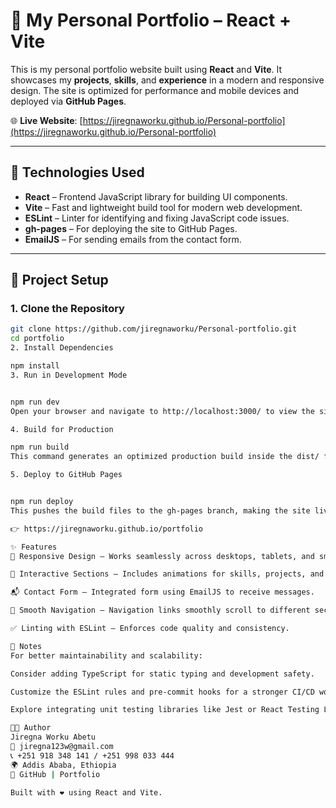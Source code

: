 # 💼 My Personal Portfolio – React + Vite

This is my personal portfolio website built using **React** and **Vite**. It showcases my **projects**, **skills**, and **experience** in a modern and responsive design. The site is optimized for performance and mobile devices and deployed via **GitHub Pages**.

🌐 **Live Website**: [https://jiregnaworku.github.io/Personal-portfolio](https://jiregnaworku.github.io/Personal-portfolio)

---

## 🚀 Technologies Used

- **React** – Frontend JavaScript library for building UI components.
- **Vite** – Fast and lightweight build tool for modern web development.
- **ESLint** – Linter for identifying and fixing JavaScript code issues.
- **gh-pages** – For deploying the site to GitHub Pages.
- **EmailJS** – For sending emails from the contact form.

---

## 📁 Project Setup

### 1. Clone the Repository

```bash
git clone https://github.com/jiregnaworku/Personal-portfolio.git
cd portfolio
2. Install Dependencies

npm install
3. Run in Development Mode


npm run dev
Open your browser and navigate to http://localhost:3000/ to view the site.

4. Build for Production

npm run build
This command generates an optimized production build inside the dist/ folder.

5. Deploy to GitHub Pages


npm run deploy
This pushes the build files to the gh-pages branch, making the site live at:

👉 https://jiregnaworku.github.io/portfolio

✨ Features
📱 Responsive Design – Works seamlessly across desktops, tablets, and smartphones.

🧩 Interactive Sections – Includes animations for skills, projects, and contact information.

📬 Contact Form – Integrated form using EmailJS to receive messages.

🔗 Smooth Navigation – Navigation links smoothly scroll to different sections.

✅ Linting with ESLint – Enforces code quality and consistency.

📌 Notes
For better maintainability and scalability:

Consider adding TypeScript for static typing and development safety.

Customize the ESLint rules and pre-commit hooks for a stronger CI/CD workflow.

Explore integrating unit testing libraries like Jest or React Testing Library if needed.

🧑‍💻 Author
Jiregna Worku Abetu
📧 jiregna123w@gmail.com
📞 +251 918 348 141 / +251 998 033 444
🌍 Addis Ababa, Ethiopia
🔗 GitHub | Portfolio

Built with ❤️ using React and Vite.
